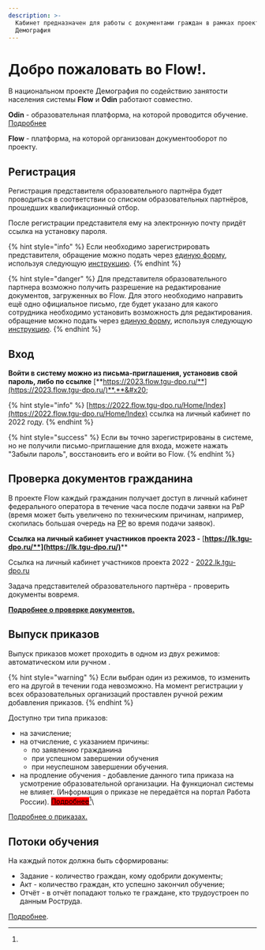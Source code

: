 ```yaml
---
description: >-
  Кабинет предназначен для работы с документами граждан в рамках проекта
  Демография
---
```


# Добро пожаловать во Flow!.

В национальном проекте Демография по содействию занятости населения системы **Flow** и **Odin** работают совместно.

**Odin** - образовательная платформа, на которой проводится обучение. [Подробнее](https://app.gitbook.com/s/fEAQaa7lpEa3qgwVTlEe/)

**Flow** - платформа, на которой организован документооборот по проекту. &#x20;

## Регистрация

Регистрация представителя образовательного партнёра будет проводиться в соответствии со списком образовательных партнёров, прошедших квалификационный отбор. &#x20;

После регистрации представителя ему на электронную почту придёт ссылка на установку пароля. &#x20;

{% hint style="info" %}
Если необходимо зарегистрировать представителя, обращение можно подать через [единую форму](https://forms.yandex.ru/cloud/60f044ccad8e79a13357810a/?answer\_choices\_9290506=13646025&14243936=21894357), используя следующую [инструкцию](otvechaem-na-chasto-zadavaemye-voprosy/registraciya-predstavitelya-obrazovatelnogo-partnyora.md).
{% endhint %}

{% hint style="danger" %}
Для представителя образовательного партнера возможно получить разрешение на редактирование документов, загруженных во Flow.  Для этого необходимо направить ещё одно официальное письмо, где будет указано для какого сотрудника необходимо установить возможность для редактирования. \
обращение можно подать через [единую форму](https://forms.yandex.ru/cloud/60f044ccad8e79a13357810a/?answer\_choices\_9290506=13646025&14243936=21894357), используя следующую [инструкцию](otvechaem-na-chasto-zadavaemye-voprosy/registraciya-predstavitelya-obrazovatelnogo-partnyora-s-vozmozhnostyu-dlya-redaktirovaniya-..md).
{% endhint %}

## Вход

**Войти в систему можно из письма-приглашения, установив свой пароль, либо по ссылке** [**https://2023.flow.tgu-dpo.ru/**](https://2023.flow.tgu-dpo.ru/)**.**&#x20;

{% hint style="info" %}
[https://2022.flow.tgu-dpo.ru/Home/Index](https://2022.flow.tgu-dpo.ru/Home/Index) ссылка на личный кабинет по 2022 году.
{% endhint %}

{% hint style="success" %}
Если вы точно зарегистрированы в системе, но не получили письмо-приглашение для входа, можете нажать "Забыли пароль", восстановить его и войти во Flow.
{% endhint %}

## Проверка документов гражданина

В проекте Flow каждый гражданин получает доступ в личный кабинет федерального оператора в течение часа после подачи заявки на РвР (время может быть увеличено по техническим причинам, например, скопилась большая очередь на [РР](https://trudvsem.ru/) во время подачи заявок).&#x20;

**Ссылка на личный кабинет участников проекта 2023 -** [**https://lk.tgu-dpo.ru/**](https://lk.tgu-dpo.ru/)****

Ссылка на личный кабинет участников проекта 2022  - [2022.lk.tgu-dpo.ru](https://2022.lk.tgu-dpo.ru/)

Задача представителей образовательного партнёра - проверить документы вовремя.&#x20;

****[**Подробнее о проверке документов.**](proverka-dokumentov/)****

## Выпуск приказов

Выпуск приказов может проходить в одном из двух режимов: автоматическом или ручном .

{% hint style="warning" %}
Если выбран один из режимов, то изменить его на другой в течении года невозможно. На момент регистрации у всех образовательных организаций  проставлен ручной режим  добавления приказов.&#x20;
{% endhint %}

Доступно три типа приказов:

* на зачисление;
* на отчисление, с указанием причины:
  * по заявлению гражданина
  * при успешном завершении обучения
  * при неуспешном завершении обучения.
* на продление обучения - добавление данного типа приказа на усмотрение образовательной организации. На функционал системы не влияет.  (Информация о приказе не передаётся на портал Работа России). [<mark style="background-color:red;">Подробнее</mark>](#user-content-fn-1)[^1]<mark style="background-color:red;"></mark>\ <mark style="background-color:red;"></mark>

[Подробнее о приказах.](prikazy./)

## Потоки обучения

На каждый поток должна быть сформированы:

* Задание - количество граждан,  кому одобрили документы;
* Акт -  количество граждан, кто успешно закончил обучение;
* Отчёт - в отчёт попадают только те граждане, кто трудоустроен по данным Роструда.

[Подробнее](<README (1).md#potoki-obucheniya>).

[^1]: 
